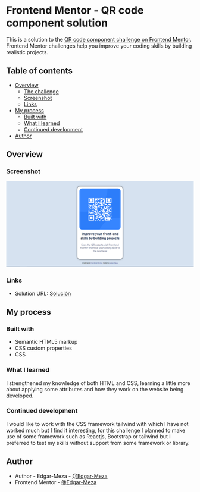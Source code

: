 # Frontend Mentor - QR code component solution

This is a solution to the [QR code component challenge on Frontend Mentor](https://www.frontendmentor.io/challenges/qr-code-component-iux_sIO_H). Frontend Mentor challenges help you improve your coding skills by building realistic projects. 

## Table of contents

- [Overview](#overview)
  - [The challenge](#the-challenge)
  - [Screenshot](#screenshot)
  - [Links](#links)
- [My process](#my-process)
  - [Built with](#built-with)
  - [What I learned](#what-i-learned)
  - [Continued development](#continued-development)
- [Author](#author)


## Overview

### Screenshot

![](./images/preview.png)


### Links

- Solution URL: [Solución](https://edgar-meza.github.io/QR_Code_Component/)

## My process

### Built with

- Semantic HTML5 markup
- CSS custom properties
- CSS 


### What I learned

I strengthened my knowledge of both HTML and CSS, learning a little more about applying some attributes and how they work on the website being developed.

### Continued development

I would like to work with the CSS framework tailwind with which I have not worked much but I find it interesting, for this challenge I planned to make use of some framework such as Reactjs, Bootstrap or tailwind but I preferred to test my skills without support from some framework or library.


## Author

- Author - Edgar-Meza - [@Edgar-Meza](https://github.com/Edgar-Meza)
- Frontend Mentor - [@Edgar-Meza](https://www.frontendmentor.io/profile/Edgar-Meza)
